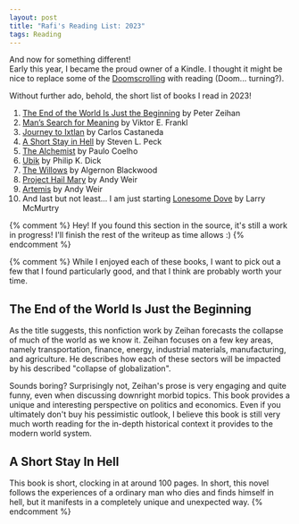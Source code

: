 ```yaml
---
layout: post
title: "Rafi's Reading List: 2023"
tags: Reading
---
```


And now for something different!  
Early this year, I became the proud owner of a Kindle. I thought it might be nice to replace some of the [Doomscrolling](https://en.wikipedia.org/wiki/Doomscrolling) with reading (Doom... turning?). 

Without further ado, behold, the short list of books I read in 2023!

1. [The End of the World Is Just the Beginning](https://www.goodreads.com/en/book/show/58782897) by Peter Zeihan
1. [Man’s Search for Meaning](https://www.goodreads.com/book/show/4069.Man_s_Search_for_Meaning) by Viktor E. Frankl
1. [Journey to Ixtlan](https://www.goodreads.com/book/show/12842.Journey_to_Ixtlan) by Carlos Castaneda
1. [A Short Stay in Hell](https://www.goodreads.com/en/book/show/13456414) by Steven L. Peck
1. [The Alchemist](https://www.goodreads.com/book/show/18144590-the-alchemist) by Paulo Coelho
1. [Ubik](https://www.goodreads.com/book/show/22590.Ubik) by Philip K. Dick
1. [The Willows](https://www.goodreads.com/book/show/1335601.The_Willows) by Algernon Blackwood
1. [Project Hail Mary](https://www.goodreads.com/book/show/54493401-project-hail-mary) by Andy Weir
1. [Artemis](https://www.goodreads.com/book/show/34928122-artemis) by Andy Weir
1. And last but not least... I am just starting [Lonesome Dove](https://www.goodreads.com/book/show/256008.Lonesome_Dove) by Larry McMurtry

{% comment %}
Hey! If you found this section in the source, it's still a work in progress! I'll finish the rest of the writeup as time allows :)
{% endcomment %}

{% comment %}
While I enjoyed each of these books, I want to pick out a few that I found particularly good, and that I think are probably worth your time. 

## The End of the World Is Just the Beginning
As the title suggests, this nonfiction work by Zeihan forecasts the collapse of much of the world as we know it. Zeihan focuses on a few key areas, namely transportation, finance, energy, industrial materials, manufacturing, and agriculture. He describes how each of these sectors will be impacted by his described "collapse of globalization".  

Sounds boring? Surprisingly not, Zeihan's prose is very engaging and quite funny, even when discussing downright morbid topics. This book provides a unique and interesting perspective on politics and economics. Even if you ultimately don't buy his pessimistic outlook, I believe this book is still very much worth reading for the in-depth historical context it provides to the modern world system. 

## A Short Stay In Hell
This book is short, clocking in at around 100 pages. In short, this novel follows the experiences of a ordinary man who dies and finds himself in hell, but it manifests in a completely unique and unexpected way.
{% endcomment %}